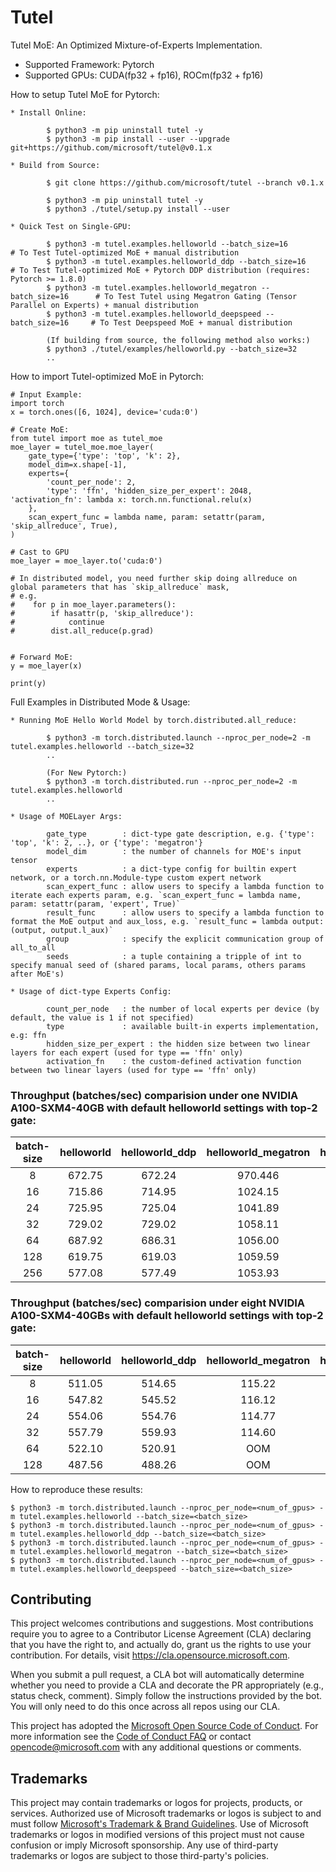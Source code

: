 # Tutel

Tutel MoE: An Optimized Mixture-of-Experts Implementation.

- Supported Framework: Pytorch
- Supported GPUs: CUDA(fp32 + fp16), ROCm(fp32 + fp16)

How to setup Tutel MoE for Pytorch:
```
* Install Online:

        $ python3 -m pip uninstall tutel -y
        $ python3 -m pip install --user --upgrade git+https://github.com/microsoft/tutel@v0.1.x

* Build from Source:

        $ git clone https://github.com/microsoft/tutel --branch v0.1.x

        $ python3 -m pip uninstall tutel -y
        $ python3 ./tutel/setup.py install --user

* Quick Test on Single-GPU:

        $ python3 -m tutel.examples.helloworld --batch_size=16               # To Test Tutel-optimized MoE + manual distribution
        $ python3 -m tutel.examples.helloworld_ddp --batch_size=16           # To Test Tutel-optimized MoE + Pytorch DDP distribution (requires: Pytorch >= 1.8.0)
        $ python3 -m tutel.examples.helloworld_megatron --batch_size=16      # To Test Tutel using Megatron Gating (Tensor Parallel on Experts) + manual distribution
        $ python3 -m tutel.examples.helloworld_deepspeed --batch_size=16     # To Test Deepspeed MoE + manual distribution

        (If building from source, the following method also works:)
        $ python3 ./tutel/examples/helloworld.py --batch_size=32
        ..
```

How to import Tutel-optimized MoE in Pytorch:
```
# Input Example:
import torch
x = torch.ones([6, 1024], device='cuda:0')

# Create MoE:
from tutel import moe as tutel_moe
moe_layer = tutel_moe.moe_layer(
    gate_type={'type': 'top', 'k': 2},
    model_dim=x.shape[-1],
    experts={
        'count_per_node': 2,
        'type': 'ffn', 'hidden_size_per_expert': 2048, 'activation_fn': lambda x: torch.nn.functional.relu(x)
    },
    scan_expert_func = lambda name, param: setattr(param, 'skip_allreduce', True),
)

# Cast to GPU
moe_layer = moe_layer.to('cuda:0')

# In distributed model, you need further skip doing allreduce on global parameters that has `skip_allreduce` mask, 
# e.g.
#    for p in moe_layer.parameters():
#        if hasattr(p, 'skip_allreduce'):
#            continue
#        dist.all_reduce(p.grad)


# Forward MoE:
y = moe_layer(x)

print(y)
```

Full Examples in Distributed Mode & Usage:
```
* Running MoE Hello World Model by torch.distributed.all_reduce:

        $ python3 -m torch.distributed.launch --nproc_per_node=2 -m tutel.examples.helloworld --batch_size=32
        ..

        (For New Pytorch:)
        $ python3 -m torch.distributed.run --nproc_per_node=2 -m tutel.examples.helloworld
        ..

* Usage of MOELayer Args:

        gate_type        : dict-type gate description, e.g. {'type': 'top', 'k': 2, ..}, or {'type': 'megatron'}
        model_dim        : the number of channels for MOE's input tensor
        experts          : a dict-type config for builtin expert network, or a torch.nn.Module-type custom expert network
        scan_expert_func : allow users to specify a lambda function to iterate each experts param, e.g. `scan_expert_func = lambda name, param: setattr(param, 'expert', True)`
        result_func      : allow users to specify a lambda function to format the MoE output and aux_loss, e.g. `result_func = lambda output: (output, output.l_aux)`
        group            : specify the explicit communication group of all_to_all
        seeds            : a tuple containing a tripple of int to specify manual seed of (shared params, local params, others params after MoE's)

* Usage of dict-type Experts Config:

        count_per_node   : the number of local experts per device (by default, the value is 1 if not specified)
        type             : available built-in experts implementation, e.g: ffn
        hidden_size_per_expert : the hidden size between two linear layers for each expert (used for type == 'ffn' only)
        activation_fn    : the custom-defined activation function between two linear layers (used for type == 'ffn' only)
```

### Throughput (batches/sec) comparision under one NVIDIA A100-SXM4-40GB with default helloworld settings with top-2 gate:
| batch-size | helloworld | helloworld_ddp | helloworld_megatron | helloworld_deepspeed |
| :--------: | :--------: | :------------: | :-----------------: | :------------------: |
| 8  | 672.75 | 672.24 | 970.446 | 188.27 |
| 16 | 715.86 | 714.95 | 1024.15 | 115.43 |
| 24 | 725.95 | 725.04 | 1041.89 | 81.02 |
| 32 | 729.02 | 729.02 | 1058.11 | OOM |
| 64 | 687.92 | 686.31 | 1056.00 | OOM |
| 128 | 619.75 | 619.03 | 1059.59 | OOM |
| 256 | 577.08 | 577.49 | 1053.93 | OOM |

### Throughput (batches/sec) comparision under eight NVIDIA A100-SXM4-40GBs with default helloworld settings with top-2 gate:
| batch-size | helloworld | helloworld_ddp | helloworld_megatron | helloworld_deepspeed |
| :--------: | :--------: | :------------: | :-----------------: | :------------------: |
| 8  | 511.05 | 514.65 | 115.22 | 180.82 |
| 16 | 547.82 | 545.52 | 116.12 | 115.95 |
| 24 | 554.06 | 554.76 | 114.77 | 82.91 |
| 32 | 557.79 | 559.93 | 114.60 | OOM |
| 64 | 522.10 | 520.91 | OOM | OOM |
| 128 | 487.56 | 488.26 | OOM | OOM |

How to reproduce these results:
```shell
$ python3 -m torch.distributed.launch --nproc_per_node=<num_of_gpus> -m tutel.examples.helloworld --batch_size=<batch_size>
$ python3 -m torch.distributed.launch --nproc_per_node=<num_of_gpus> -m tutel.examples.helloworld_ddp --batch_size=<batch_size>
$ python3 -m torch.distributed.launch --nproc_per_node=<num_of_gpus> -m tutel.examples.helloworld_megatron --batch_size=<batch_size>
$ python3 -m torch.distributed.launch --nproc_per_node=<num_of_gpus> -m tutel.examples.helloworld_deepspeed --batch_size=<batch_size>
```

## Contributing

This project welcomes contributions and suggestions.  Most contributions require you to agree to a
Contributor License Agreement (CLA) declaring that you have the right to, and actually do, grant us
the rights to use your contribution. For details, visit https://cla.opensource.microsoft.com.

When you submit a pull request, a CLA bot will automatically determine whether you need to provide
a CLA and decorate the PR appropriately (e.g., status check, comment). Simply follow the instructions
provided by the bot. You will only need to do this once across all repos using our CLA.

This project has adopted the [Microsoft Open Source Code of Conduct](https://opensource.microsoft.com/codeofconduct/).
For more information see the [Code of Conduct FAQ](https://opensource.microsoft.com/codeofconduct/faq/) or
contact [opencode@microsoft.com](mailto:opencode@microsoft.com) with any additional questions or comments.

## Trademarks

This project may contain trademarks or logos for projects, products, or services. Authorized use of Microsoft 
trademarks or logos is subject to and must follow 
[Microsoft's Trademark & Brand Guidelines](https://www.microsoft.com/en-us/legal/intellectualproperty/trademarks/usage/general).
Use of Microsoft trademarks or logos in modified versions of this project must not cause confusion or imply Microsoft sponsorship.
Any use of third-party trademarks or logos are subject to those third-party's policies.
